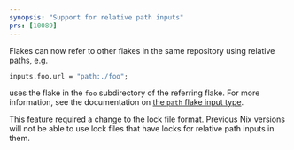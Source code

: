 ```yaml
---
synopsis: "Support for relative path inputs"
prs: [10089]
---
```


Flakes can now refer to other flakes in the same repository using relative paths, e.g.
```nix
inputs.foo.url = "path:./foo";
```
uses the flake in the `foo` subdirectory of the referring flake. For more information, see the documentation on [the `path` flake input type](@docroot@/command-ref/new-cli/nix3-flake.md#path-fetcher).

This feature required a change to the lock file format. Previous Nix versions will not be able to use lock files that have locks for relative path inputs in them.
